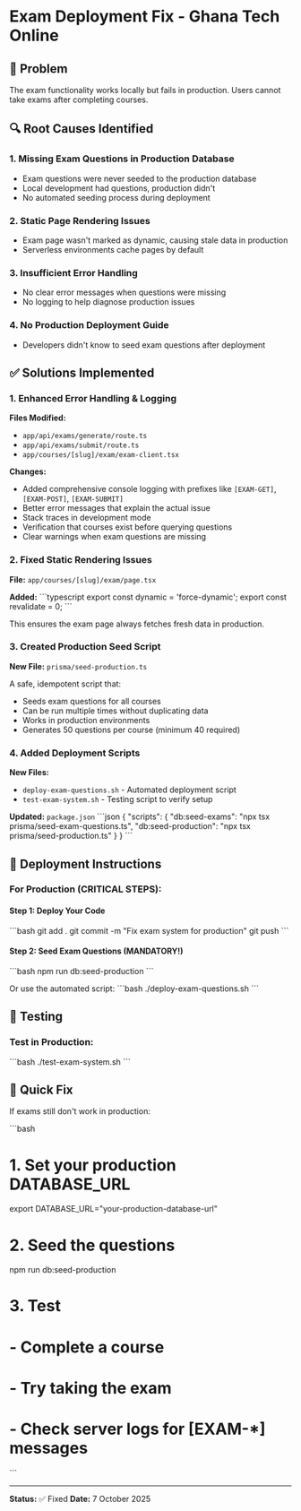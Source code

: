 # Exam Deployment Fix - Ghana Tech Online

## 🐛 Problem

The exam functionality works locally but fails in production. Users cannot take exams after completing courses.

## 🔍 Root Causes Identified

### 1. **Missing Exam Questions in Production Database**
   - Exam questions were never seeded to the production database
   - Local development had questions, production didn't
   - No automated seeding process during deployment

### 2. **Static Page Rendering Issues**
   - Exam page wasn't marked as dynamic, causing stale data in production
   - Serverless environments cache pages by default

### 3. **Insufficient Error Handling**
   - No clear error messages when questions were missing
   - No logging to help diagnose production issues

### 4. **No Production Deployment Guide**
   - Developers didn't know to seed exam questions after deployment

## ✅ Solutions Implemented

### 1. Enhanced Error Handling & Logging

**Files Modified:**
- `app/api/exams/generate/route.ts`
- `app/api/exams/submit/route.ts`
- `app/courses/[slug]/exam/exam-client.tsx`

**Changes:**
- Added comprehensive console logging with prefixes like `[EXAM-GET]`, `[EXAM-POST]`, `[EXAM-SUBMIT]`
- Better error messages that explain the actual issue
- Stack traces in development mode
- Verification that courses exist before querying questions
- Clear warnings when exam questions are missing

### 2. Fixed Static Rendering Issues

**File:** `app/courses/[slug]/exam/page.tsx`

**Added:**
\`\`\`typescript
export const dynamic = 'force-dynamic';
export const revalidate = 0;
\`\`\`

This ensures the exam page always fetches fresh data in production.

### 3. Created Production Seed Script

**New File:** `prisma/seed-production.ts`

A safe, idempotent script that:
- Seeds exam questions for all courses
- Can be run multiple times without duplicating data
- Works in production environments
- Generates 50 questions per course (minimum 40 required)

### 4. Added Deployment Scripts

**New Files:**
- `deploy-exam-questions.sh` - Automated deployment script
- `test-exam-system.sh` - Testing script to verify setup

**Updated:** `package.json`
\`\`\`json
{
  "scripts": {
    "db:seed-exams": "npx tsx prisma/seed-exam-questions.ts",
    "db:seed-production": "npx tsx prisma/seed-production.ts"
  }
}
\`\`\`

## 🚀 Deployment Instructions

### For Production (CRITICAL STEPS):

#### Step 1: Deploy Your Code
\`\`\`bash
git add .
git commit -m "Fix exam system for production"
git push
\`\`\`

#### Step 2: Seed Exam Questions (MANDATORY!)
\`\`\`bash
npm run db:seed-production
\`\`\`

Or use the automated script:
\`\`\`bash
./deploy-exam-questions.sh
\`\`\`

## 🧪 Testing

### Test in Production:
\`\`\`bash
./test-exam-system.sh
\`\`\`

## 🔧 Quick Fix

If exams still don't work in production:

\`\`\`bash
# 1. Set your production DATABASE_URL
export DATABASE_URL="your-production-database-url"

# 2. Seed the questions
npm run db:seed-production

# 3. Test
# - Complete a course
# - Try taking the exam
# - Check server logs for [EXAM-*] messages
\`\`\`

---

**Status:** ✅ Fixed
**Date:** 7 October 2025
